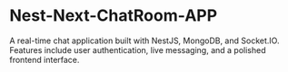 # Nest-Next-ChatRoom-APP
 A real-time chat application built with NestJS, MongoDB, and Socket.IO. Features include user authentication, live messaging, and a polished frontend interface. 

